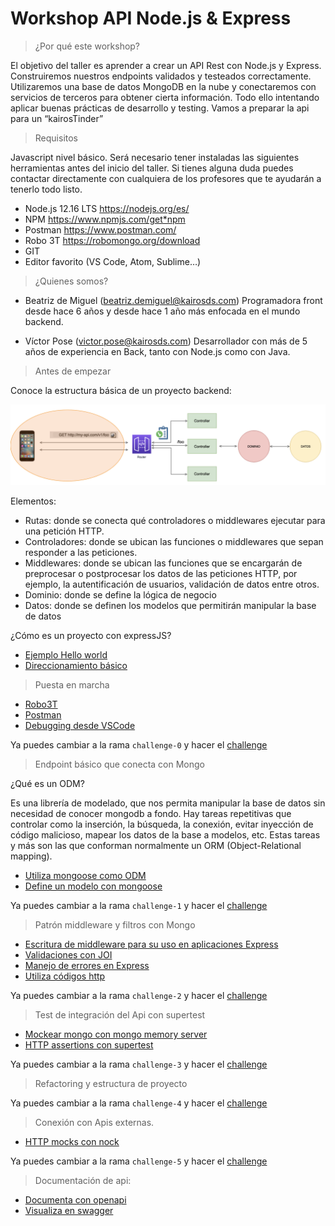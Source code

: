 # Workshop API Node.js & Express

> ¿Por qué este workshop?

El objetivo del taller es aprender a crear un API Rest con Node.js y Express. Construiremos nuestros endpoints validados y testeados correctamente. Utilizaremos una base de datos MongoDB en la nube y conectaremos con servicios de terceros para obtener cierta información. Todo ello intentando aplicar buenas prácticas de desarrollo y testing.
Vamos a preparar la api para un “kairosTinder”

> Requisitos

Javascript nivel básico. Será necesario tener instaladas las siguientes herramientas antes del inicio del taller. Si tienes alguna duda puedes contactar directamente con cualquiera de los profesores que te ayudarán a tenerlo todo listo.

* Node.js 12.16 LTS https://nodejs.org/es/
* NPM https://www.npmjs.com/get*npm
* Postman https://www.postman.com/
* Robo 3T https://robomongo.org/download
* GIT
* Editor favorito (VS Code, Atom, Sublime…)

> ¿Quienes somos?

* Beatriz de Miguel (beatriz.demiguel@kairosds.com) Programadora front desde hace 6 años y desde hace 1 año más enfocada en el mundo backend.

* Víctor Pose (victor.pose@kairosds.com) Desarrollador con más de 5 años de experiencia en Back, tanto con Node.js como con Java.

> Antes de empezar

Conoce la estructura básica de un proyecto backend:

![alt text](images/backend_structure.png)

Elementos:

* Rutas: donde se conecta qué controladores o middlewares ejecutar para una petición HTTP.
* Controladores: donde se ubican las funciones o middlewares que sepan responder a las peticiones.
* Middlewares: donde se ubican las funciones que se encargarán de preprocesar o postprocesar los datos de las peticiones HTTP, por ejemplo, la autentificación de usuarios, validación de datos entre otros.
* Dominio: donde se define la lógica de negocio
* Datos: donde se definen los modelos que permitirán manipular la base de datos

¿Cómo es un proyecto con expressJS?

* [Ejemplo Hello world](http://expressjs.com/es/starter/hello-world.html)
* [Direccionamiento básico](http://expressjs.com/es/starter/basic-routing.html)

> Puesta en marcha

* [Robo3T](https://robomongo.org/)
* [Postman](https://www.postman.com/)
* [Debugging desde VSCode](https://code.visualstudio.com/docs/editor/debugging)

Ya puedes cambiar a la rama `challenge-0` y hacer el [challenge](challenge-0.md)

> Endpoint básico que conecta con Mongo

¿Qué es un ODM?

Es una librería de modelado, que nos permita manipular la base de datos sin necesidad de conocer mongodb a fondo. Hay tareas repetitivas que controlar como la inserción, la búsqueda, la conexión, evitar inyección de código malicioso, mapear los datos de la base a modelos, etc. Estas tareas y más son las que conforman normalmente un ORM (Object-Relational mapping).

* [Utiliza mongoose como ODM](https://mongoosejs.com/docs/index.html)
* [Define un modelo con mongoose](https://mongoosejs.com/docs/models.html)

Ya puedes cambiar a la rama `challenge-1` y hacer el [challenge](challenge-1.md)

> Patrón middleware y filtros con Mongo

* [Escritura de middleware para su uso en aplicaciones Express](http://expressjs.com/es/guide/writing-middleware.html)
* [Validaciones con JOI](https://hapi.dev/module/joi/#introduction)
* [Manejo de errores en Express](http://expressjs.com/es/guide/error-handling.html)
* [Utiliza códigos http](https://www.npmjs.com/package/http-status)

Ya puedes cambiar a la rama `challenge-2` y hacer el [challenge](challenge-2.md)

> Test de integración del Api con supertest

* [Mockear mongo con mongo memory server](https://www.npmjs.com/package/mongodb-memory-server)
* [HTTP assertions con supertest](https://github.com/visionmedia/supertest)

Ya puedes cambiar a la rama `challenge-3` y hacer el [challenge](challenge-3.md)

> Refactoring y estructura de proyecto

Ya puedes cambiar a la rama `challenge-4` y hacer el [challenge](challenge-4.md)

> Conexión con Apis externas.

* [HTTP mocks con nock](https://www.npmjs.com/package/nock)

Ya puedes cambiar a la rama `challenge-5` y hacer el [challenge](challenge-5.md)

> Documentación de api:

* [Documenta con openapi](https://swagger.io/docs/specification/about/)
* [Visualiza en swagger](https://swagger.io/tools/swagger-ui/)
